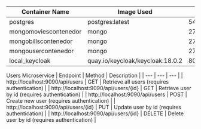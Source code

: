 | Container Name | Image Used                      | Port       | Username | Password |
| -------------- | ------------------------------ | ---------- | -------- | -------- |
| postgres       | postgres:latest                | 5439:5439  | postgres | 1234     |
| mongomoviescontenedor | mongo                   | 27018:27017 | usrmongo | pwdmongo |
| mongobillscontenedor | mongo                   | 27019:27017 | usrmongo | pwdmongo |
| mongousercontenedor  | mongo                   | 27020:27017 | usrmongo | pwdmongo |
| local_keycloak | quay.io/keycloak/keycloak:18.0.2 | 8080:8080  | admin    | admin    |

Users Microservice
| Endpoint | Method | Description |
| --- | --- | --- |
| http://localhost:9090/api/users | GET | Retrieve all users (requires authentication) |
| http://localhost:9090/api/users/{id} | GET | Retrieve user by id (requires authentication) |
| http://localhost:9090/api/users | POST | Create new user (requires authentication) |
| http://localhost:9090/api/users/{id} | PUT | Update user by id (requires authentication) |
| http://localhost:9090/api/users/{id} | DELETE | Delete user by id (requires authentication) |

